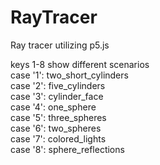# RayTracer  
 Ray tracer utilizing p5.js  

keys 1-8 show different scenarios  
    case '1':  two_short_cylinders  
    case '2':  five_cylinders  
    case '3':  cylinder_face  
    case '4':  one_sphere  
    case '5':  three_spheres  
    case '6':  two_spheres  
    case '7':  colored_lights  
    case '8':  sphere_reflections  
